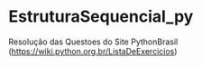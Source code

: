 # EstruturaSequencial_py

Resolução das Questoes do Site PythonBrasil (https://wiki.python.org.br/ListaDeExercicios)
